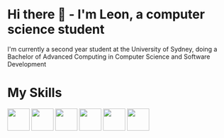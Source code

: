 # Hi there 👋 - I'm Leon, a computer science student
I'm currently a second year student at the University of Sydney, doing a Bachelor of Advanced Computing in Computer Science and Software Development

# My Skills
<p align="left">
  <img style="width:50px;height:50pxpx;" src="https://cdn.jsdelivr.net/gh/devicons/devicon@latest/icons/python/python-original-wordmark.svg"/>
  <img style="width:50px;height:50pxpx;" src="https://cdn.jsdelivr.net/gh/devicons/devicon@latest/icons/java/java-original-wordmark.svg"/>
  <img style="width:50px;height:50pxpx;" src="https://cdn.jsdelivr.net/gh/devicons/devicon@latest/icons/c/c-original.svg"/>
  <img style="width:50px;height:50pxpx;" src="https://cdn.jsdelivr.net/gh/devicons/devicon@latest/icons/azuresqldatabase/azuresqldatabase-original.svg"/>
  <img style="width:50px;height:50pxpx;" src="https://cdn.jsdelivr.net/gh/devicons/devicon@latest/icons/html5/html5-original-wordmark.svg"/>
  <img style="width:50px;height:50pxpx;" src="https://cdn.jsdelivr.net/gh/devicons/devicon@latest/icons/css3/css3-original-wordmark.svg"/>
</p>
<!--
**Leeonleee/Leeonleee** is a ✨ _special_ ✨ repository because its `README.md` (this file) appears on your GitHub profile.

Here are some ideas to get you started:

- 🔭 I’m currently working on ...
- 🌱 I’m currently learning ...
- 👯 I’m looking to collaborate on ...
- 🤔 I’m looking for help with ...
- 💬 Ask me about ...
- 📫 How to reach me: ...
- 😄 Pronouns: ...
- ⚡ Fun fact: ...
-->
